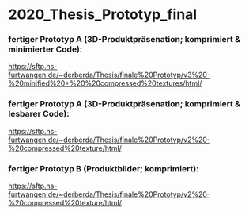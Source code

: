 # 2020_Thesis_Prototyp_final
 
### fertiger Prototyp A (3D-Produktpräsenation; komprimiert & minimierter Code): 
https://sftp.hs-furtwangen.de/~derberda/Thesis/finale%20Prototyp/v3%20-%20minified%20+%20%20compressed%20textures/html/
 
### fertiger Prototyp A (3D-Produktpräsenation; komprimiert & lesbarer Code): 
https://sftp.hs-furtwangen.de/~derberda/Thesis/finale%20Prototyp/v2%20-%20compressed%20texture/html/
 
### fertiger Prototyp B (Produktbilder; komprimiert): 
 https://sftp.hs-furtwangen.de/~derberda/Thesis/finale%20Prototyp/v2%20-%20compressed%20texture/html/
